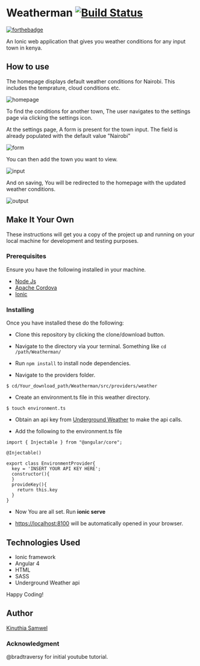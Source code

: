 # Weatherman [![Build Status](https://travis-ci.org/samwelkinuthia/weatherman.svg?branch=master)](https://travis-ci.org/samwelkinuthia/weatherman)

[![forthebadge](http://forthebadge.com/images/badges/60-percent-of-the-time-works-every-time.svg)](http://forthebadge.com)

An Ionic web application that gives you weather conditions for any input town in kenya.


## How to use

The homepage displays default weather conditions for Nairobi. This includes the temprature, cloud conditions etc.

![homepage](src/assets/imgs/default.jpg)  

To find the conditions for another town, The user navigates to the settings page via clicking the settings icon.


At the settings page, A form is present for the town input. The field is already populated with the default value "Nairobi"

![form](src/assets/imgs/prefil.jpg)

You can then add the town you want to view.

![input](src/assets/imgs/filled.png)

And on saving, You will be redirected to the homepage with the updated weather conditions.

![output](src/assets/imgs/output.jpg)

## Make It Your Own

These instructions will get you a copy of the project up and running on your local machine for development and testing purposes.

### Prerequisites

Ensure you have the following installed in your machine.

* [Node Js](https://nodejs.org/en/)
* [Apache Cordova](https://cordova.apache.org/)
* [Ionic](https://ionicframework.com/)


### Installing

Once you have installed these do the following:

* Clone this repository by clicking the clone/download button.

* Navigate to the directory via your terminal. Something like ```cd /path/Weatherman/```

* Run ```npm install``` to install node dependencies.

* Navigate to the providers folder.

```
$ cd/Your_download_path/Weatherman/src/providers/weather
```
* Create an environment.ts file in this weather directory.
```
$ touch environment.ts
```

* Obtain an api key from [Underground Weather](https://www.wunderground.com/weather/api/) to make the api calls.

* Add the following to the environment.ts file
```
import { Injectable } from "@angular/core";

@Injectable()

export class EnvironmentProvider{
  key = 'INSERT YOUR API KEY HERE';
  constructor(){
  }
  provideKey(){
    return this.key
  }
}

```

* Now You are all set. Run **ionic serve**


* [https://localhost:8100](https://localhost:8100) will be automatically opened in your browser.


## Technologies Used

* Ionic framework
* Angular 4
* HTML
* SASS
* Underground Weather api

Happy Coding!

## Author

[Kinuthia Samwel](http://samwelkinuthia.github.io)


### Acknowledgment

@bradtraversy for initial youtube tutorial.
